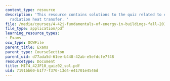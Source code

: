 ```yaml
---
content_type: resource
description: 'This resource contains solutions to the quiz related to convection and
  radiation heat transfer. '
file: /media/courses/4-42j-fundamentals-of-energy-in-buildings-fall-2010/7191bb60b1f7f37013d4e41701e4546d_MIT4_42JF10_quiz02_sol.pdf
file_type: application/pdf
learning_resource_types:
- Exams
ocw_type: OCWFile
parent_title: Exams
parent_type: CourseSection
parent_uid: d77ada5d-61ee-b448-42ab-e5efdcfe7f48
resourcetype: Document
title: MIT4_42JF10_quiz02_sol.pdf
uid: 7191bb60-b1f7-f370-13d4-e41701e4546d
---
```

